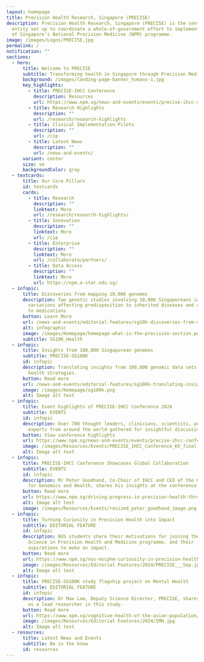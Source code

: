 ```yaml
---
layout: homepage
title: Precision Health Research, Singapore (PRECISE)
description: Precision Health Research, Singapore (PRECISE) is the central
  entity set up to coordinate a whole-of-government effort to implement Phase 2
  of Singapore’s National Precision Medicine (NPM) programme.
image: /images/Logos/PRECISE.jpg
permalink: /
notification: ""
sections:
  - hero:
      title: Welcome to PRECISE
      subtitle: Transforming health in Singapore through Precision Medicine
      background: /images/landing-page-banner_humans-1.jpg
      key_highlights:
        - title: PRECISE-IHCC Conference
          description: Resources
          url: https://www.npm.sg/news-and-events/events/precise-ihcc-conference/
        - title: Research Highlights
          description: ""
          url: /research/research-highlights
        - title: Clinical Implementation Pilots
          description: ""
          url: /cip
        - title: Latest News
          description: ""
          url: /news-and-events/
      variant: center
      size: sm
      backgroundColor: gray
  - textcards:
      title: Our Core Pillars
      id: textcards
      cards:
        - title: Research
          description: ""
          linktext: More
          url: /research/research-highlights/
        - title: Innovation
          description: ""
          linktext: More
          url: /cip
        - title: Enterprise
          description: ""
          linktext: More
          url: /collaborate/partners/
        - title: Data Access
          description: ""
          linktext: More
          url: https://npm.a-star.edu.sg/
  - infopic:
      title: Discoveries from mapping 10,000 genomes
      description: Two genetic studies involving 10,000 Singaporeans identify
        variations affecting predisposition to inherited diseases and response
        to medications
      button: Learn More
      url: /news-and-events/editorial-features/sg10k-discoveries-from-mapping-10000-genomes/
      alt: infographic
      image: /images/Homepage/homepage-what-is-the-precision-section.png
      subtitle: SG10K_Health
  - infopic:
      title: Insights from 100,000 Singaporean genomes
      subtitle: PRECISE-SG100K
      id: infopic
      description: Translating insights from 100,000 genomic data sets into improved
        health strategies.
      button: Read more
      url: /news-and-events/editorial-features/sg100k-translating-insights-from-100000-genomic-data-sets/
      image: /images/Homepage/sg100k.png
      alt: Image alt text
  - infopic:
      title: Event highlights of PRECISE-IHCC Conference 2024
      subtitle: EVENTS
      id: infopic
      description: Over 700 thought leaders, clinicians, scientists, and industry
        experts from around the world gathered for insightful discussions.
      button: View conference highlights
      url: https://www.npm.sg/news-and-events/events/precise-ihcc-conference/
      image: /images/Resources/Events/PRECISE_IHCC_Conference_KV_final.jpg
      alt: Image alt text
  - infopic:
      title: PRECISE-IHCC Conference Showcases Global Collaboration
      subtitle: EVENTS
      id: infopic
      description: Mr Peter Goodhand, Co-Chair of IHCC and CEO of the Global Alliance
        for Genomics and Health, shares his insights at the conference.
      button: Read more
      url: https://www.npm.sg/driving-progress-in-precision-health-through-global-collaborations/
      alt: Image alt text
      image: /images/Resources/Events/resized_peter_goodhand_image.png
  - infopic:
      title: Turning Curiosity in Precision Health into Impact
      subtitle: EDITORIAL FEATURE
      id: infopic
      description: NUS students share their motivations for joining the Master of
        Science in Precision Health and Medicine programme, and their
        aspirations to make an impact.
      button: Read more
      url: https://www.npm.sg/nus-mscphm-curiousity-in-precision-health-into-impact/
      image: /images/Resources/Editorial Features/2024/PRECISE___Sep.jpg
      alt: Image alt text
  - infopic:
      title: PRECISE-SG100K study flagship project on Mental Health
      subtitle: EDITORIAL FEATURE
      id: infopic
      description: Dr Max Lam, Deputy Science Director, PRECISE, shares his insights
        as a lead researcher in this study.
      button: Read more
      url: https://www.npm.sg/cognitive-health-of-the-asian-population/
      image: /images/Resources/Editorial Features/2024/IMH.jpg
      alt: Image alt text
  - resources:
      title: Latest News and Events
      subtitle: Be in the know
      id: resources
---
```

